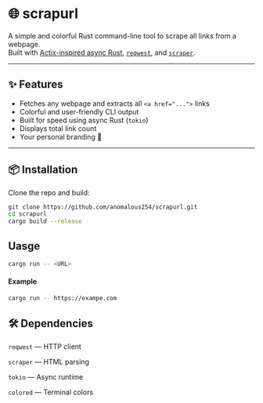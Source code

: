 # 🌐 scrapurl

A simple and colorful Rust command-line tool to scrape all links from a webpage.  
Built with [Actix-inspired async Rust](https://tokio.rs/), [`reqwest`](https://docs.rs/reqwest/), and [`scraper`](https://docs.rs/scraper/).

---

## ✨ Features
- Fetches any webpage and extracts all `<a href="...">` links
- Colorful and user-friendly CLI output
- Built for speed using async Rust (`tokio`)
- Displays total link count
- Your personal branding 🖤

---

## 📦 Installation
Clone the repo and build:
```bash
git clone https://github.com/anomalous254/scrapurl.git
cd scrapurl
cargo build --release
```

## Uasge
```bash
cargo run -- <URL>
```

#### Example
```bash
cargo run -- https://exampe.com
```


## 🛠 Dependencies

`reqwest` — HTTP client

`scraper` — HTML parsing

`tokio` — Async runtime

`colored` — Terminal colors
